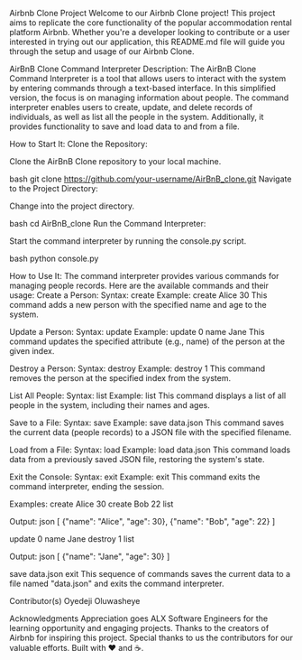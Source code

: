 Airbnb Clone Project
Welcome to our Airbnb Clone project! This project aims to replicate the core functionality of the popular accommodation rental platform Airbnb. Whether you're a developer looking to contribute or a user interested in trying out our application, this README.md file will guide you through the setup and usage of our Airbnb Clone.

AirBnB Clone Command Interpreter
Description:
The AirBnB Clone Command Interpreter is a tool that allows users to interact with the system by entering commands through a text-based interface. In this simplified version, the focus is on managing information about people. The command interpreter enables users to create, update, and delete records of individuals, as well as list all the people in the system. Additionally, it provides functionality to save and load data to and from a file.

How to Start It:
Clone the Repository:

Clone the AirBnB Clone repository to your local machine.

bash
git clone https://github.com/your-username/AirBnB_clone.git Navigate to the Project Directory:

Change into the project directory.

bash
cd AirBnB_clone Run the Command Interpreter:

Start the command interpreter by running the console.py script.

bash
python console.py

How to Use It:
The command interpreter provides various commands for managing people records. Here are the available commands and their usage:
Create a Person:
Syntax: create Example: create Alice 30 This command adds a new person with the specified name and age to the system.

Update a Person:
Syntax: update Example: update 0 name Jane This command updates the specified attribute (e.g., name) of the person at the given index.

Destroy a Person:
Syntax: destroy Example: destroy 1 This command removes the person at the specified index from the system.

List All People:
Syntax: list Example: list This command displays a list of all people in the system, including their names and ages.

Save to a File:
Syntax: save Example: save data.json This command saves the current data (people records) to a JSON file with the specified filename.

Load from a File:
Syntax: load Example: load data.json This command loads data from a previously saved JSON file, restoring the system's state.

Exit the Console:
Syntax: exit Example: exit This command exits the command interpreter, ending the session.

Examples:
create Alice 30 create Bob 22 list

Output: json [ {"name": "Alice", "age": 30}, {"name": "Bob", "age": 22} ]

update 0 name Jane destroy 1 list

Output: json [ {"name": "Jane", "age": 30} ]

save data.json exit This sequence of commands saves the current data to a file named "data.json" and exits the command interpreter.

Contributor(s)
Oyedeji Oluwasheye

Acknowledgments
Appreciation goes ALX Software Engineers for the learning opportunity and engaging projects. Thanks to the creators of Airbnb for inspiring this project. Special thanks to us the contributors for our valuable efforts. Built with ❤️ and ☕️.
